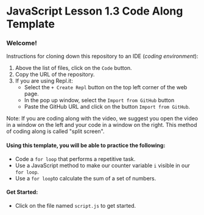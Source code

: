 # JavaScript Lesson 1.3 Code Along Template 

### Welcome! 

Instructions for cloning down this repository to an IDE (_coding environment_):
  1. Above the list of files, click on the `Code` button.
  2. Copy the URL of the repository.
  3. If you are using Repl.it:
      * Select the `+ Create Repl` button on the top left corner of the web page.
      * In the pop up window, select the `Import from GitHub` button
      * Paste the GitHub URL and click on the button `Import from GitHub`.

Note: If you are coding along with the video, we suggest you open the video in a window on the left and your code in a window on the right. This method of coding along is called "split screen".


#### Using this template, you will be able to practice the following:
- Code a `for loop` that performs a repetitive task.
- Use a JavaScript method to make our counter variable `i` visible in our `for loop`.
- Use a `for loop`to calculate the sum of a set of numbers.


#### Get Started:
- Click on the file named `script.js` to get started.

